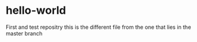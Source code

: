 # hello-world
First and test repositry
this is the different file from the one that lies in the master branch
